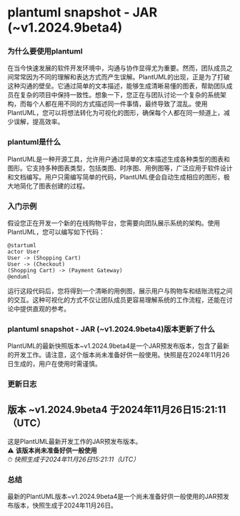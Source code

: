 # plantuml snapshot - JAR (~v1.2024.9beta4)
### 为什么要使用plantuml

在当今快速发展的软件开发环境中，沟通与协作显得尤为重要。然而，团队成员之间常常因为不同的理解和表达方式而产生误解。PlantUML的出现，正是为了打破这种沟通的壁垒。它通过简单的文本描述，能够生成清晰易懂的图表，帮助团队成员在复杂的项目中保持一致性。想象一下，您正在与团队讨论一个复杂的系统架构，而每个人都在用不同的方式描述同一件事情，最终导致了混乱。使用PlantUML，您可以将想法转化为可视化的图形，确保每个人都在同一频道上，减少误解，提高效率。

### plantuml是什么

PlantUML是一种开源工具，允许用户通过简单的文本描述生成各种类型的图表和图形。它支持多种图表类型，包括类图、时序图、用例图等，广泛应用于软件设计和文档编写。用户只需编写简单的代码，PlantUML便会自动生成相应的图形，极大地简化了图表创建的过程。

### 入门示例

假设您正在开发一个新的在线购物平台，您需要向团队展示系统的架构。使用PlantUML，您可以编写如下代码：

```
@startuml
actor User
User -> (Shopping Cart)
User -> (Checkout)
(Shopping Cart) -> (Payment Gateway)
@enduml
```

运行这段代码后，您将得到一个清晰的用例图，展示用户与购物车和结账流程之间的交互。这种可视化的方式不仅让团队成员更容易理解系统的工作流程，还能在讨论中提供直观的参考。

### plantuml snapshot - JAR (~v1.2024.9beta4)版本更新了什么

PlantUML的最新快照版本~v1.2024.9beta4是一个JAR预发布版本，包含了最新的开发工作。请注意，这个版本尚未准备好供一般使用。快照是在2024年11月26日生成的，用户在使用时需谨慎。

### 更新日志

## 版本 ~v1.2024.9beta4 于2024年11月26日15:21:11（UTC）

这是PlantUML最新开发工作的JAR预发布版本。  
⚠️ **该版本尚未准备好供一般使用**  
⏱ *快照生成于2024年11月26日15:21:11（UTC）*

### 总结

最新的PlantUML版本~v1.2024.9beta4是一个尚未准备好供一般使用的JAR预发布版本，快照生成于2024年11月26日。